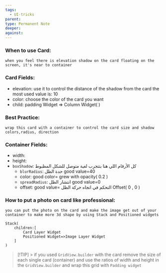 ```yaml
---
tags:
  - UI-tricks
parent: 
type: Permanent Note
deeper: 
against:
---
```

### When to use Card:
	when you feel there is elevation shadow on the card floating on the screen, it's near to container

### Card Fields:
- elevation: use it to control the distance of the shadow from the card the most used value is: 10
- color: choose the color of the card you want
- child: padding Widget => Column Widget( )
### Best Practice:
	wrap this card with a container to control the card size and shadow colors,radius, direction
### Container Fields:
- width:
- height:
- `boxShadow`:  كل الأرقام اللي هنا بتتجرب لغية متوصل للشكل المظبوط
	- `blurRadius`: حدة الظل  good value=40
	- color: good color= grew with opacity( 0.2 )
	- `spreadRadius`:  انتشار الظل good value=0
	- offset: good value=  التحكم في اتجاه حركة الظل  Offset( 0 , 0 )
### How to put a photo on card like professional:
	you can put the photo on the card and make the image get out of your container to make more 3d shape by using Stack and Positioned widgets

```
Stack(
	children:[
		Card Layer Widget
		Positioned Widget=>Image Layer Widget
	]
)
```
>[!TIP] > if you used `GridView.builder` with the card remove the size of each single card (container) and use the ratios of width and height in the `GridView.builder` and wrap this grid with `Padding widget`

